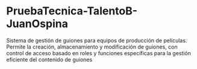# PruebaTecnica-TalentoB-JuanOspina
Sistema de gestión de guiones para equipos de producción de películas. Permite la creación, almacenamiento y modificación de guiones, con control de acceso basado en roles y funciones específicas para la gestión eficiente del contenido de guiones
